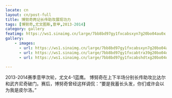 ```yaml
---
locate: cn
layout: cn/post-full
title: 博努奇两记长传助攻展现功力
tags: [博努奇,尤文图斯,意甲,2013-2014]
category: gallery
featimg: https://ws1.sinaimg.cn/large/7bb8bd97gy1fxcabsxyn7g20bo04au0x.gif
gallery:
    - images:
      - url: https://ws1.sinaimg.cn/large/7bb8bd97gy1fxcabsxyn7g20bo04au0x.gif
      - url: https://ws1.sinaimg.cn/large/7bb8bd97gy1fxcabtra39g20bo04qnpe.gif
      - url: https://ws1.sinaimg.cn/large/7bb8bd97gy1fxcabshdtxg20bo04o1kz.gif
     
---
```


2013-2014赛季意甲次轮，尤文4-1蓝鹰。
博努奇在上下半场分别长传助攻比达尔和武齐尼奇破门。赛后，博努奇曾经这样调侃：“要是我蓄长头发，你们或许会以为我是皮尔洛。”